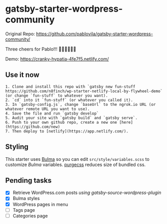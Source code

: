# gatsby-starter-wordpress-community

Original Repo: https://github.com/pablovila/gatsby-starter-wordpress-community/

Three cheers for Pablo!!! 👏🙌👏🙌👏🙌

Demo: https://cranky-hypatia-4fe7f5.netlify.com/

## Use it now

    1. Clone and install this repo with `gatsby new fun-stuff https://github.com/n8finch/wp-starter-netlify-local-by-flywheel-demo` (or change `fun-stuff` to whatever you want).
    2. `cd` into it `fun-stuff` (or whatever you called it).
    3. In `gatsby-config.js`, change `baseUrl` to the ngrok.io URL (or whatever remote URL you want to use).
    4. Save the file and run `gatsby develop`
    5. Audit your site with `gatsby build` and `gatsby serve`.
    6. Push to your own github repo, create a new one [here](https://github.com/new)
    7. Then deploy to [netlify](https://app.netlify.com/).

## Styling

This starter uses [Bulma](https://bulma.io/) so you can edit `src/style/variables.scss` to customize _Bulma_ variables. [purgecss](https://www.purgecss.com/) reduces size of bundled css.

## Pending tasks

- [x] Retrieve WordPress.com posts _using gatsby-source-wordpress-plugin_
- [x] Bulma styles
- [x] WordPress pages in menu
- [ ] Tags page
- [ ] Categories page

